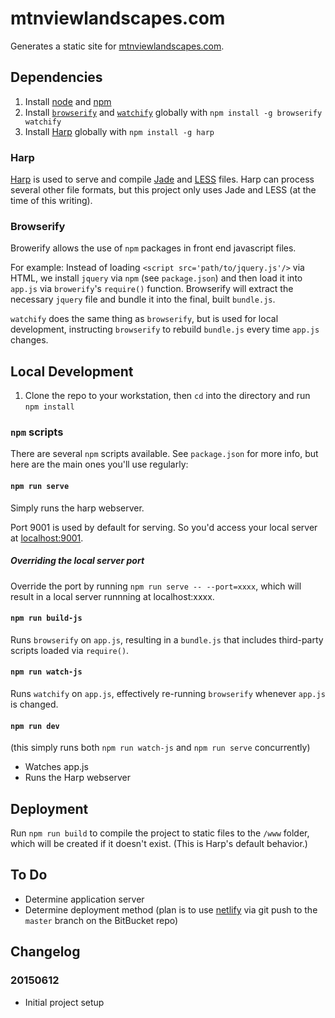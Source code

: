 # mtnviewlandscapes.com

Generates a static site for [mtnviewlandscapes.com](http://www.mtnviewlandscapes.com).

## Dependencies

1. Install [node](https://nodejs.org/) and [npm](http://npmjs.com/)
2. Install [`browserify`](http://browserify.org/) and [`watchify`](https://github.com/substack/watchify) globally with `npm install -g browserify watchify`
3. Install [Harp](http://harpjs.com/) globally with `npm install -g harp`

### Harp

[Harp](http://harpjs.com/) is used to serve and compile [Jade](http://jade-lang.com/) and [LESS](http://lesscss.org/) files. Harp can process several other file formats, but this project only uses Jade and LESS (at the time of this writing).

### Browserify

Browerify allows the use of `npm` packages in front end javascript files. 

For example: Instead of loading `<script src='path/to/jquery.js'/>` via HTML, we install `jquery` via `npm` (see `package.json`) and then load it into `app.js` via `browerify`'s `require()` function. Browserify will extract the necessary `jquery` file and bundle it into the final, built `bundle.js`. 

`watchify` does the same thing as `browserify`, but is used for local development, instructing `browserify` to rebuild `bundle.js` every time `app.js` changes.

## Local Development

1. Clone the repo to your workstation, then `cd` into the directory and run `npm install`

### `npm` scripts

There are several `npm` scripts available. See `package.json` for more info, but here are the main ones you'll use regularly:

#### `npm run serve`

Simply runs the harp webserver.

Port 9001 is used by default for serving. So you'd access your local server at [localhost:9001](http://localhost:9001).

##### Overriding the local server port

Override the port by running `npm run serve -- --port=xxxx`, which will result in a local server runnning at localhost:xxxx.

#### `npm run build-js`

Runs `browserify` on `app.js`, resulting in a `bundle.js` that includes third-party scripts loaded via `require()`.

#### `npm run watch-js`

Runs `watchify` on `app.js`, effectively re-running `browserify` whenever `app.js` is changed.

#### `npm run dev`

(this simply runs both `npm run watch-js` and `npm run serve` concurrently)

- Watches app.js
- Runs the Harp webserver

## Deployment

Run `npm run build` to compile the project to static files to the `/www` folder, which will be created if it doesn't exist. (This is Harp's default behavior.)

## To Do

- Determine application server
- Determine deployment method (plan is to use [netlify](https://www.netlify.com) via git push to the `master` branch on the BitBucket repo)

## Changelog

### 20150612 

- Initial project setup